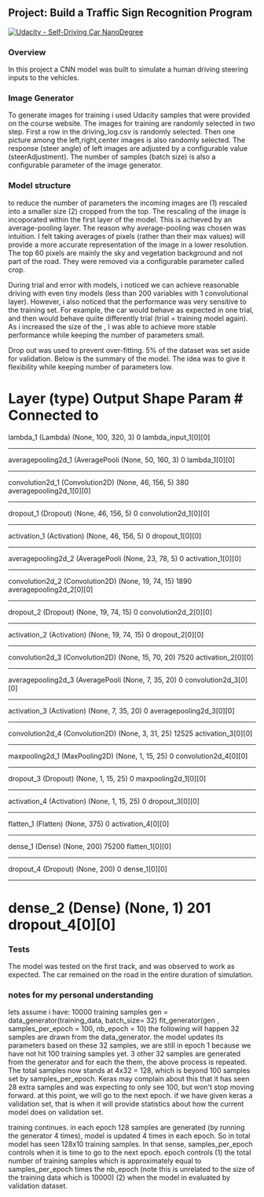 ## Project: Build a Traffic Sign Recognition Program
[![Udacity - Self-Driving Car NanoDegree](https://s3.amazonaws.com/udacity-sdc/github/shield-carnd.svg)](http://www.udacity.com/drive)
### Overview

In this project a CNN model was built to simulate a human driving steering inputs to the vehicles. 


### Image Generator
To generate images for training i used Udacity samples that were provided on the course website. 
The images for training are randomly selected in two step. First a row in the driving_log.csv is 
randomly selected. Then one picture among the left,right,center images is also randomly selected.
The response (steer angle) of left images are adjusted by a configurable value (steerAdjustment).
The number of samples (batch size) is also a configurable parameter of the image generator.  


### Model structure
to reduce the number of parameters the incoming images are (1) rescaled into a smaller size (2)
cropped from the top. The rescaling of the image is incoporated within the first layer of the model.
This is achieved by an average-pooling layer. The reason why average-pooling was chosen was intuition.
I felt taking averages of pixels (rather than their max values) will provide a more accurate representation
of the image in a lower resolution. 
The top 60 pixels are mainly the sky and vegetation background and not part of the road. They were removed
via a configurable parameter called crop. 

During trial and error with models, i noticed we can achieve reasonable driving with even tiny models
(less than 200 variables with 1 convolutional layer). However, i also noticed that the performance was very
sensitive to the training set. For example, the car would behave as expected in one trial, and then
would behave quiite differently trial (trial = training model again). As i increased the size of the ,
I was able to achieve more stable performance while keeping the number of parameters small. 

Drop out was used to prevent over-fitting. 5% of the dataset was set aside for validation.
Below is the summary of the model. The idea was to give it flexibility while keeping number of parameters low.

Layer (type)                     Output Shape          Param #     Connected to                     
====================================================================================================
lambda_1 (Lambda)                (None, 100, 320, 3)   0           lambda_input_1[0][0]             
____________________________________________________________________________________________________
averagepooling2d_1 (AveragePooli (None, 50, 160, 3)    0           lambda_1[0][0]                   
____________________________________________________________________________________________________
convolution2d_1 (Convolution2D)  (None, 46, 156, 5)    380         averagepooling2d_1[0][0]         
____________________________________________________________________________________________________
dropout_1 (Dropout)              (None, 46, 156, 5)    0           convolution2d_1[0][0]            
____________________________________________________________________________________________________
activation_1 (Activation)        (None, 46, 156, 5)    0           dropout_1[0][0]                  
____________________________________________________________________________________________________
averagepooling2d_2 (AveragePooli (None, 23, 78, 5)     0           activation_1[0][0]               
____________________________________________________________________________________________________
convolution2d_2 (Convolution2D)  (None, 19, 74, 15)    1890        averagepooling2d_2[0][0]         
____________________________________________________________________________________________________
dropout_2 (Dropout)              (None, 19, 74, 15)    0           convolution2d_2[0][0]            
____________________________________________________________________________________________________
activation_2 (Activation)        (None, 19, 74, 15)    0           dropout_2[0][0]                  
____________________________________________________________________________________________________
convolution2d_3 (Convolution2D)  (None, 15, 70, 20)    7520        activation_2[0][0]               
____________________________________________________________________________________________________
averagepooling2d_3 (AveragePooli (None, 7, 35, 20)     0           convolution2d_3[0][0]            
____________________________________________________________________________________________________
activation_3 (Activation)        (None, 7, 35, 20)     0           averagepooling2d_3[0][0]         
____________________________________________________________________________________________________
convolution2d_4 (Convolution2D)  (None, 3, 31, 25)     12525       activation_3[0][0]               
____________________________________________________________________________________________________
maxpooling2d_1 (MaxPooling2D)    (None, 1, 15, 25)     0           convolution2d_4[0][0]            
____________________________________________________________________________________________________
dropout_3 (Dropout)              (None, 1, 15, 25)     0           maxpooling2d_1[0][0]             
____________________________________________________________________________________________________
activation_4 (Activation)        (None, 1, 15, 25)     0           dropout_3[0][0]                  
____________________________________________________________________________________________________
flatten_1 (Flatten)              (None, 375)           0           activation_4[0][0]               
____________________________________________________________________________________________________
dense_1 (Dense)                  (None, 200)           75200       flatten_1[0][0]                  
____________________________________________________________________________________________________
dropout_4 (Dropout)              (None, 200)           0           dense_1[0][0]                    
____________________________________________________________________________________________________
dense_2 (Dense)                  (None, 1)             201         dropout_4[0][0]                  
====================================================================================================


### Tests
The model was tested on the first track, and was observed to work as expected. The car remained on the road in 
the entire duration of simulation.



### notes for my personal understanding 

lets assume i have:
10000 training samples
gen = data_generator(training_data, batch_size= 32)
fit_generator(gen , samples_per_epoch = 100, nb_epoch = 10)
the following will happen
32 samples are drawn from the data_generator. the model updates its parameters based on these 32 samples, we are still in epoch 1 because we have not hit 100 training samples yet.
3 other 32 samples are generated from the generator and for each the them, the above process is repeated. The total samples now stands at 4x32 = 128, which is beyond 100 samples set by samples_per_epoch. Keras may complain about this that it has seen 28 extra samples and was expecting to only see 100, but won't stop moving forward.
at this point, we will go to the next epoch. if we have given keras a validation set, that is when it will provide statistics about how the current model does on validation set.

training continues. in each epoch 128 samples are generated (by running the generator 4 times), model is updated 4 times in each epoch. So in total model has seen 128x10 training samples. In that sense,
samples_per_epoch controls when it is time to go to the next epoch. 
epoch controls (1) the total number of training samples which is approximately equal to samples_per_epoch times the nb_epoch (note this is unrelated to the size of the training data which is 10000) (2) when the model in evaluated by validation dataset. 
